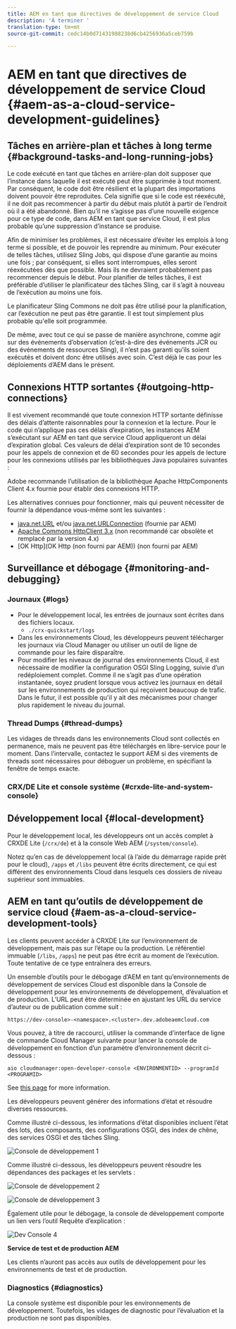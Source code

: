 ```yaml
---
title: AEM en tant que directives de développement de service Cloud
description: 'À terminer '
translation-type: tm+mt
source-git-commit: cedc14b0d71431988238d6cb4256936a5ceb759b

---
```



# AEM en tant que directives de développement de service Cloud {#aem-as-a-cloud-service-development-guidelines}

## Tâches en arrière-plan et tâches à long terme {#background-tasks-and-long-running-jobs}

Le code exécuté en tant que tâches en arrière-plan doit supposer que l’instance dans laquelle il est exécuté peut être supprimée à tout moment. Par conséquent, le code doit être résilient et la plupart des importations doivent pouvoir être reproduites. Cela signifie que si le code est réexécuté, il ne doit pas recommencer à partir du début mais plutôt à partir de l’endroit où il a été abandonné. Bien qu’il ne s’agisse pas d’une nouvelle exigence pour ce type de code, dans AEM en tant que service Cloud, il est plus probable qu’une suppression d’instance se produise.

Afin de minimiser les problèmes, il est nécessaire d’éviter les emplois à long terme si possible, et de pouvoir les reprendre au minimum. Pour exécuter de telles tâches, utilisez Sling Jobs, qui dispose d’une garantie au moins une fois ; par conséquent, si elles sont interrompues, elles seront réexécutées dès que possible. Mais ils ne devraient probablement pas recommencer depuis le début. Pour planifier de telles tâches, il est préférable d’utiliser le planificateur des tâches [](https://sling.apache.org/documentation/bundles/apache-sling-eventing-and-job-handling.html#jobs-guarantee-of-processing) Sling, car il s’agit à nouveau de l’exécution au moins une fois.

Le planificateur Sling Commons ne doit pas être utilisé pour la planification, car l’exécution ne peut pas être garantie. Il est tout simplement plus probable qu&#39;elle soit programmée.

De même, avec tout ce qui se passe de manière asynchrone, comme agir sur des événements d’observation (c’est-à-dire des événements JCR ou des événements de ressources Sling), il n’est pas garanti qu’ils soient exécutés et doivent donc être utilisés avec soin. C’est déjà le cas pour les déploiements d’AEM dans le présent.

## Connexions HTTP sortantes {#outgoing-http-connections}

Il est vivement recommandé que toute connexion HTTP sortante définisse des délais d’attente raisonnables pour la connexion et la lecture. Pour le code qui n’applique pas ces délais d’expiration, les instances AEM s’exécutant sur AEM en tant que service Cloud appliqueront un délai d’expiration global. Ces valeurs de délai d’expiration sont de 10 secondes pour les appels de connexion et de 60 secondes pour les appels de lecture pour les connexions utilisés par les bibliothèques Java populaires suivantes :

Adobe recommande l’utilisation de la bibliothèque [](https://hc.apache.org/httpcomponents-client-ga/) Apache HttpComponents Client 4.x fournie pour établir des connexions HTTP.

Les alternatives connues pour fonctionner, mais qui peuvent nécessiter de fournir la dépendance vous-même sont les suivantes :

* [java.net.URL](https://docs.oracle.com/javase/7/docs/api/java/net/URL.html) et/ou [java.net.URLConnection](https://docs.oracle.com/javase/7/docs/api/java/net/URLConnection.html) (fournie par AEM)
* [Apache Commons HttpClient 3.x](https://hc.apache.org/httpclient-3.x/) (non recommandé car obsolète et remplacé par la version 4.x)
* [OK Http](OK Http (non fourni par AEM)) (non fourni par AEM)

## Surveillance et débogage {#monitoring-and-debugging}

### Journaux {#logs}

* Pour le développement local, les entrées de journaux sont écrites dans des fichiers locaux.
   * `./crx-quickstart/logs`
* Dans les environnements Cloud, les développeurs peuvent télécharger les journaux via Cloud Manager ou utiliser un outil de ligne de commande pour les faire disparaître. <!-- See the [Cloud Manager documentation](https://docs.adobe.com/content/help/en/experience-manager-cloud-manager/using/introduction-to-cloud-manager.html) for more details. Note that custom logs are not supported and so all logs should be output to the error log. -->
* Pour modifier les niveaux de journal des environnements Cloud, il est nécessaire de modifier la configuration OSGI Sling Logging, suivie d’un redéploiement complet. Comme il ne s’agit pas d’une opération instantanée, soyez prudent lorsque vous activez les journaux en détail sur les environnements de production qui reçoivent beaucoup de trafic. Dans le futur, il est possible qu&#39;il y ait des mécanismes pour changer plus rapidement le niveau du journal.

### Thread Dumps {#thread-dumps}

Les vidages de threads dans les environnements Cloud sont collectés en permanence, mais ne peuvent pas être téléchargés en libre-service pour le moment. Dans l’intervalle, contactez le support AEM si des virements de threads sont nécessaires pour déboguer un problème, en spécifiant la fenêtre de temps exacte.

### CRX/DE Lite et console système {#crxde-lite-and-system-console}

## Développement local {#local-development}

Pour le développement local, les développeurs ont un accès complet à CRXDE Lite (`/crx/de`) et à la console Web AEM (`/system/console`).

Notez qu’en cas de développement local (à l’aide du démarrage rapide prêt pour le cloud), `/apps` et `/libs` peuvent être écrits directement, ce qui est différent des environnements Cloud dans lesquels ces dossiers de niveau supérieur sont immuables.

## AEM en tant qu’outils de développement de service cloud {#aem-as-a-cloud-service-development-tools}

Les clients peuvent accéder à CRXDE Lite sur l’environnement de développement, mais pas sur l’étape ou la production. Le référentiel immuable (`/libs`, `/apps`) ne peut pas être écrit au moment de l’exécution. Toute tentative de ce type entraînera des erreurs.

Un ensemble d’outils pour le débogage d’AEM en tant qu’environnements de développement de services Cloud est disponible dans la Console de développement pour les environnements de développement, d’évaluation et de production. L’URL peut être déterminée en ajustant les URL du service d’auteur ou de publication comme suit :

`https://dev-console>-<namespace>.<cluster>.dev.adobeaemcloud.com`

Vous pouvez, à titre de raccourci, utiliser la commande d’interface de ligne de commande Cloud Manager suivante pour lancer la console de développement en fonction d’un paramètre d’environnement décrit ci-dessous :

`aio cloudmanager:open-developer-console <ENVIRONMENTID> --programId <PROGRAMID>`

See [this page](/help/release-notes/home.md) for more information.

Les développeurs peuvent générer des informations d’état et résoudre diverses ressources.

Comme illustré ci-dessous, les informations d’état disponibles incluent l’état des lots, des composants, des configurations OSGI, des index de chêne, des services OSGI et des tâches Sling.

![Console de développement 1](/help/implementing/developing/introduction/assets/devconsole1.png)

Comme illustré ci-dessous, les développeurs peuvent résoudre les dépendances des packages et les servlets :

![Console de développement 2](/help/implementing/developing/introduction/assets/devconsole2.png)

![Console de développement 3](/help/implementing/developing/introduction/assets/devconsole3.png)

Également utile pour le débogage, la console de développement comporte un lien vers l’outil Requête d’explication :

![Dev Console 4](/help/implementing/developing/introduction/assets/devconsole4.png)

**Service de test et de production AEM**

Les clients n’auront pas accès aux outils de développement pour les environnements de test et de production.

### Diagnostics {#diagnostics}

La console système est disponible pour les environnements de développement. Toutefois, les vidages de diagnostic pour l’évaluation et la production ne sont pas disponibles.